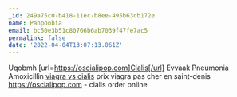```yaml
---
_id: 249a75c0-b418-11ec-b8ee-495b63cb172e
name: Pahpoobia
email: bc50e3b51c80766b6ab7039f47fe7ac5
permalink: false
date: '2022-04-04T13:07:13.061Z'
---
```

Uqobmh [url=https://oscialipop.com]Cialis[/url] Evvaak Pneumonia Amoxicillin <a href=https://oscialipop.com>viagra vs cialis</a> prix viagra pas cher en saint-denis https://oscialipop.com - cialis order online
